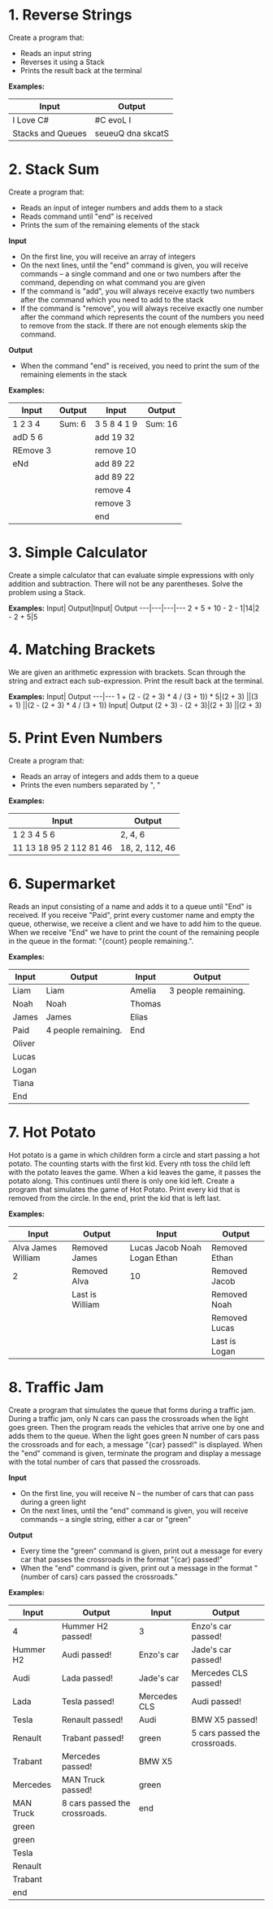 # 1.	Reverse Strings
Create a program that:
-	Reads an input string
-	Reverses it using a Stack<T>
-	Prints the result back at the terminal

**Examples:**
  
Input|	Output
  ---|---
I Love C#|	#C evoL I
Stacks and Queues|	seueuQ dna skcatS

# 2.	Stack Sum
Create a program that:
-	Reads an input of integer numbers and adds them to a stack
-	Reads command until "end" is received
-	Prints the sum of the remaining elements of the stack

**Input**
-	On the first line, you will receive an array of integers
-	On the next lines, until the "end" command is given, you will receive commands – a single command and one or two numbers after the command, depending on what command you are given
-	If the command is "add", you will always receive exactly two numbers after the command which you need to add to the stack
-	If the command is "remove", you will always receive exactly one number after the command which represents the count of the numbers you need to remove from the stack. If there are not enough elements skip the command.

**Output**
-	When the command "end" is received, you need to print the sum of the remaining elements in the stack
  
**Examples:**
  
Input|	Output| Input|Output
  ---|---|---|---
1 2 3 4|Sum: 6|3 5 8 4 1 9|Sum: 16
adD 5 6||add 19 32
REmove 3||remove 10
eNd	||add 89 22
|||add 89 22
|||remove 4
|||remove 3
|||end	

# 3.	Simple Calculator
Create a simple calculator that can evaluate simple expressions with only addition and subtraction. There will not be any parentheses.
Solve the problem using a Stack.

**Examples:**
Input|	Output|Input|	Output
 ---|---|---|---
2 + 5 + 10 - 2 - 1|14|2 - 2 + 5|5
  
# 4.	Matching Brackets
We are given an arithmetic expression with brackets. Scan through the string and extract each sub-expression.
Print the result back at the terminal.

  **Examples:**
Input|	Output
---|---
1 + (2 - (2 + 3) * 4 / (3 + 1)) * 5|(2 + 3)
  ||(3 + 1)
  ||(2 - (2 + 3) * 4 / (3 + 1))
  Input|	Output
  (2 + 3) - (2 + 3)|(2 + 3)
  ||(2 + 3)
  
  # 5.	Print Even Numbers
Create a program that:
-	Reads an array of integers and adds them to a queue
-	Prints the even numbers separated by ", "

  **Examples:**
  
  Input|	Output
  ---|---
  1 2 3 4 5 6|2, 4, 6
  11 13 18 95 2 112 81 46|18, 2, 112, 46
  
  
# 6.	Supermarket
Reads an input consisting of a name and adds it to a queue until "End" is received. If you receive "Paid", 
print every customer name and empty the queue, otherwise, we receive a client and we have to add him to the queue.
When we receive "End" we have to print the count of the remaining people in the queue in the format: "{count} people remaining.".
  
**Examples:**
  
  Input|	Output|Input|	Output
  ---|---| ---|---
Liam|Liam|Amelia|3 people remaining.
Noah|Noah|Thomas
James|James|Elias
Paid|4 people remaining.|End
Oliver||
Lucas||
Logan||
Tiana||
End||

  
# 7.	Hot Potato
Hot potato is a game in which children form a circle and start passing a hot potato. The counting starts with the first kid. 
Every nth toss the child left with the potato leaves the game. When a kid leaves the game, it passes the potato along. 
This continues until there is only one kid left.
Create a program that simulates the game of Hot Potato.  Print every kid that is removed from the circle. In the end, print the kid that is left last.

**Examples:**
  
  Input|Output|Input|Output
  ---|---|---|---
Alva James William|Removed James|Lucas Jacob Noah Logan Ethan|Removed Ethan
2|Removed Alva|10|Removed Jacob
||Last is William||Removed Noah
||||Removed Lucas
||||Last is Logan


# 8.	Traffic Jam
Create a program that simulates the queue that forms during a traffic jam. During a traffic jam, only N cars can pass the crossroads when the light goes green. 
Then the program reads the vehicles that arrive one by one and adds them to the queue. When the light goes green N number of cars pass the crossroads and for each, 
a message "{car} passed!" is displayed. When the "end" command is given, terminate the program and display a message with the total number of cars that passed 
the crossroads.
  
**Input**
-	On the first line, you will receive N – the number of cars that can pass during a green light
-	On the next lines, until the "end" command is given, you will receive commands – a single string, either a car or "green"

**Output**
*	Every time the "green" command is given, print out a message for every car that passes the crossroads in the format "{car} passed!"
*	When the "end" command is given, print out a message in the format "{number of cars} cars passed the crossroads."

**Examples:**
  
Input|Output|Input|Output
  ---|---|---|---
4|Hummer H2 passed!|3|Enzo's car passed!
Hummer H2|Audi passed!|Enzo's car|Jade's car passed!
Audi|Lada passed!|Jade's car|Mercedes CLS passed!
Lada|Tesla passed!|Mercedes CLS|Audi passed!
Tesla|Renault passed!|Audi|BMW X5 passed!
Renault|Trabant passed!|green|5 cars passed the crossroads.
Trabant|Mercedes passed!|BMW X5|
Mercedes|MAN Truck passed!|green|
MAN Truck|8 cars passed the crossroads.|end|
green||
green|
Tesla|
Renault|
Trabant|
end|
  
